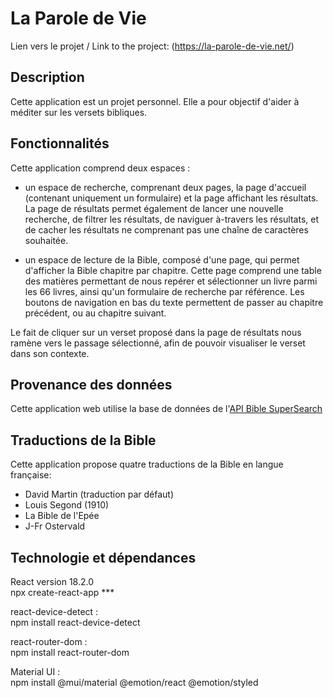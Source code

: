 # La Parole de Vie

Lien vers le projet / Link to the project:
(https://la-parole-de-vie.net/)

## Description

Cette application est un projet personnel. Elle a pour objectif d'aider à méditer sur les versets bibliques.

## Fonctionnalités

Cette application comprend deux espaces :

- un espace de recherche, comprenant deux pages, la page d'accueil (contenant uniquement un formulaire) et la page affichant les résultats. La page de résultats permet également de lancer une nouvelle recherche, de filtrer les résultats, de naviguer à-travers les résultats, et de cacher les résultats ne comprenant pas une chaîne de caractères souhaitée.

- un espace de lecture de la Bible, composé d'une page, qui permet d'afficher la Bible chapitre par chapitre. Cette page comprend une table des matières permettant de nous repérer et sélectionner un livre parmi les 66 livres, ainsi qu'un formulaire de recherche par référence. Les boutons de navigation en bas du texte permettent de passer au chapitre précédent, ou au chapitre suivant.

Le fait de cliquer sur un verset proposé dans la page de résultats nous ramène vers le passage sélectionné, afin de pouvoir visualiser le verset dans son contexte.

## Provenance des données

Cette application web utilise la base de données de l'[API Bible SuperSearch](https://www.biblesupersearch.com/)

## Traductions de la Bible

Cette application propose quatre traductions de la Bible en langue française:
- David Martin (traduction par défaut)
- Louis Segond (1910)
- La Bible de l'Epée
- J-Fr Ostervald

## Technologie et dépendances

React version 18.2.0  
npx create-react-app ***  
  
react-device-detect :   
npm install react-device-detect  

react-router-dom :  
npm install react-router-dom  

Material UI :  
npm install @mui/material @emotion/react @emotion/styled   